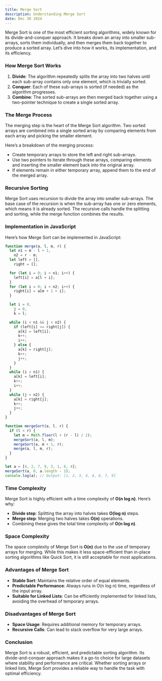 ```yaml
---
title: Merge Sort
description: Understanding Merge Sort
date: Dec 30 2024
---
```


Merge Sort is one of the most efficient sorting algorithms, widely known for its divide-and-conquer approach. It breaks down an array into smaller sub-arrays, sorts them individually, and then merges them back together to produce a sorted array. Let’s dive into how it works, its implementation, and its efficiency.

### How Merge Sort Works

1. **Divide**: The algorithm repeatedly splits the array into two halves until each sub-array contains only one element, which is trivially sorted.
2. **Conquer**: Each of these sub-arrays is sorted (if needed) as the algorithm progresses.
3. **Combine**: The sorted sub-arrays are then merged back together using a two-pointer technique to create a single sorted array.

### The Merge Process

The merging step is the heart of the Merge Sort algorithm. Two sorted arrays are combined into a single sorted array by comparing elements from each array and picking the smaller element.

Here’s a breakdown of the merging process:

- Create temporary arrays to store the left and right sub-arrays.
- Use two pointers to iterate through these arrays, comparing elements and inserting the smaller element back into the original array.
- If elements remain in either temporary array, append them to the end of the merged array.

### Recursive Sorting

Merge Sort uses recursion to divide the array into smaller sub-arrays. The base case of the recursion is when the sub-array has one or zero elements, which means it is already sorted. The recursive calls handle the splitting and sorting, while the merge function combines the results.

### Implementation in JavaScript

Here’s how Merge Sort can be implemented in JavaScript:

```javascript
function merge(a, l, m, r) {
  let n1 = m - l + 1,
    n2 = r - m;
  let left = [],
    right = [];

  for (let i = 0; i < n1; i++) {
    left[i] = a[l + i];
  }
  for (let i = 0; i < n2; i++) {
    right[i] = a[m + 1 + i];
  }

  let i = 0,
    j = 0,
    k = l;

  while (i < n1 && j < n2) {
    if (left[i] <= right[j]) {
      a[k] = left[i];
      k++;
      i++;
    } else {
      a[k] = right[j];
      k++;
      j++;
    }
  }
  while (i < n1) {
    a[k] = left[i];
    k++;
    i++;
  }
  while (j < n2) {
    a[k] = right[j];
    k++;
    j++;
  }
}

function mergeSort(a, l, r) {
  if (l < r) {
    let m = Math.floor(l + (r - l) / 2);
    mergeSort(a, l, m);
    mergeSort(a, m + 1, r);
    merge(a, l, m, r);
  }
}

let a = [4, 2, 7, 9, 3, 1, 6, 4];
mergeSort(a, 0, a.length - 1);
console.log(a); // Output: [1, 2, 3, 4, 4, 6, 7, 9]
```

### Time Complexity

Merge Sort is highly efficient with a time complexity of **O(n log n)**. Here’s why:

- **Divide step**: Splitting the array into halves takes **O(log n)** steps.
- **Merge step**: Merging two halves takes **O(n)** operations.
- Combining these gives the total time complexity of **O(n log n)**.

### Space Complexity

The space complexity of Merge Sort is **O(n)** due to the use of temporary arrays for merging. While this makes it less space-efficient than in-place sorting algorithms like Quick Sort, it is still acceptable for most applications.

### Advantages of Merge Sort

- **Stable Sort**: Maintains the relative order of equal elements.
- **Predictable Performance**: Always runs in O(n log n) time, regardless of the input array.
- **Suitable for Linked Lists**: Can be efficiently implemented for linked lists, avoiding the overhead of temporary arrays.

### Disadvantages of Merge Sort

- **Space Usage**: Requires additional memory for temporary arrays.
- **Recursive Calls**: Can lead to stack overflow for very large arrays.

### Conclusion

Merge Sort is a robust, efficient, and predictable sorting algorithm. Its divide-and-conquer approach makes it a go-to choice for large datasets where stability and performance are critical. Whether sorting arrays or linked lists, Merge Sort provides a reliable way to handle the task with optimal efficiency.
